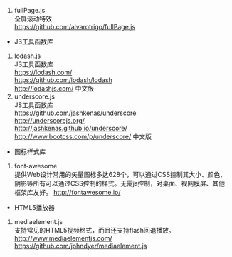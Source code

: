 1. fullPage.js   
    全屏滚动特效   
    https://github.com/alvarotrigo/fullPage.js   
*    JS工具函数库  
         
1. lodash.js  
    JS工具函数库  
    https://lodash.com/  
    https://github.com/lodash/lodash  
    http://lodashjs.com/  中文版  
2. underscore.js  
    JS工具函数库  
    https://github.com/jashkenas/underscore  
    http://underscorejs.org/  
    http://jashkenas.github.io/underscore/    
    http://www.bootcss.com/p/underscore/  中文版  

*   图标样式库  
1.  font-awesome  
    提供Web设计常用的矢量图标多达628个，可以通过CSS控制其大小、颜色、阴影等所有可以通过CSS控制的样式。无需js控制，对桌面、视网膜屏、其他框架库友好。
    http://fontawesome.io/  

*   HTML5播放器
1.  mediaelement.js  
    支持常见的HTML5视频格式，而且还支持flash回退播放。
    http://www.mediaelementjs.com/  
    https://github.com/johndyer/mediaelement.js  

    




